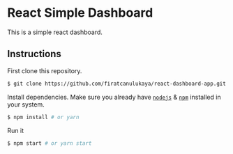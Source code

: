# React Simple Dashboard

This is a simple react dashboard.

## Instructions

First clone this repository.
```bash
$ git clone https://github.com/firatcanulukaya/react-dashboard-app.git
```

Install dependencies. Make sure you already have [`nodejs`](https://nodejs.org/en/) & [`npm`](https://www.npmjs.com/) installed in your system.

```bash
$ npm install # or yarn
```

Run it
```bash
$ npm start # or yarn start
```